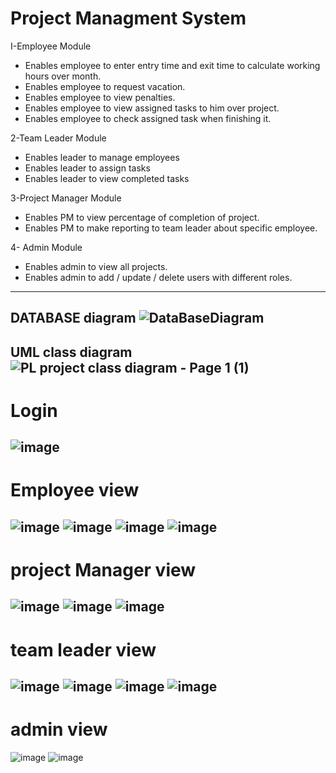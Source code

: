 # Project Managment System

I-Employee Module
- Enables employee to enter entry time and exit time to calculate working hours
over month.
- Enables employee to request vacation.
- Enables employee to view penalties.
- Enables employee to view assigned tasks to him over project.
- Enables employee to check assigned task when finishing it.


2-Team Leader Module
- Enables leader to manage employees
- Enables leader to assign tasks
- Enables leader to view completed tasks

3-Project Manager Module
- Enables PM to view percentage of completion of project.
- Enables PM to make reporting to team leader about specific employee.

4- Admin Module
- Enables admin to view all projects.
- Enables admin to add / update / delete users with different roles.
----------------------------------------------------------------------
**DATABASE diagram**
![DataBaseDiagram](https://user-images.githubusercontent.com/100955137/207131179-6e3cb4d8-e2ad-4680-968a-6f6bb1e5ecf3.png)
-----------------------------------------------------------------------
**UML class diagram**
![PL project class diagram - Page 1 (1)](https://user-images.githubusercontent.com/100955137/207131325-81f932b3-7e98-4e7a-b80f-842f5b0b1536.png)
---------------------------------------------------------------------
# Login 
![image](https://user-images.githubusercontent.com/100955137/208822913-75c98150-49f7-4bd0-80a4-a6fb560c32e3.png)
----------------------------------------------------------------------
# Employee view
![image](https://user-images.githubusercontent.com/100955137/208823008-d42e3f1d-f56e-416b-b37f-1fd542182f4a.png)
![image](https://user-images.githubusercontent.com/100955137/208823121-2a84ae9c-5fdc-4962-8df9-ee056205d21d.png)
![image](https://user-images.githubusercontent.com/100955137/208823189-9046f667-9283-4bad-b8d5-c652d90afa73.png)
![image](https://user-images.githubusercontent.com/100955137/208823381-d0cb4d1a-e5b9-4a8f-8cd5-dfffd723a191.png)
----------------------------------------------------------------------
# project Manager view
![image](https://user-images.githubusercontent.com/100955137/208823532-b19dac5c-1b48-4ae4-888c-69854c40ce5a.png)
![image](https://user-images.githubusercontent.com/100955137/208823606-b6381d13-e8ae-4415-a18d-0f863456434f.png)
![image](https://user-images.githubusercontent.com/100955137/208823678-a8ebd552-f433-4361-ad06-3a4d8bcbbc9c.png)
-----------------------------------------------------------------------
# team leader view
![image](https://user-images.githubusercontent.com/100955137/208823887-74b5d400-8cc7-46ad-b932-6909046c7a5c.png)
![image](https://user-images.githubusercontent.com/100955137/208823943-89183103-91ee-4ff0-8c71-8b6f7d3474c8.png)
![image](https://user-images.githubusercontent.com/100955137/208824009-d70cc10b-8bdf-4599-9e91-bceb544af042.png)
![image](https://user-images.githubusercontent.com/100955137/208824096-f959784a-0bcb-4846-9b21-c46512bde10c.png)
------------------------------------------------------------------------
# admin view
![image](https://user-images.githubusercontent.com/100955137/208824200-578e255f-89c4-49f7-8c20-7437dc438000.png)
![image](https://user-images.githubusercontent.com/100955137/208824238-a8bf0f03-5f6a-4eaf-8ec3-5c6c6dbe74b8.png)



